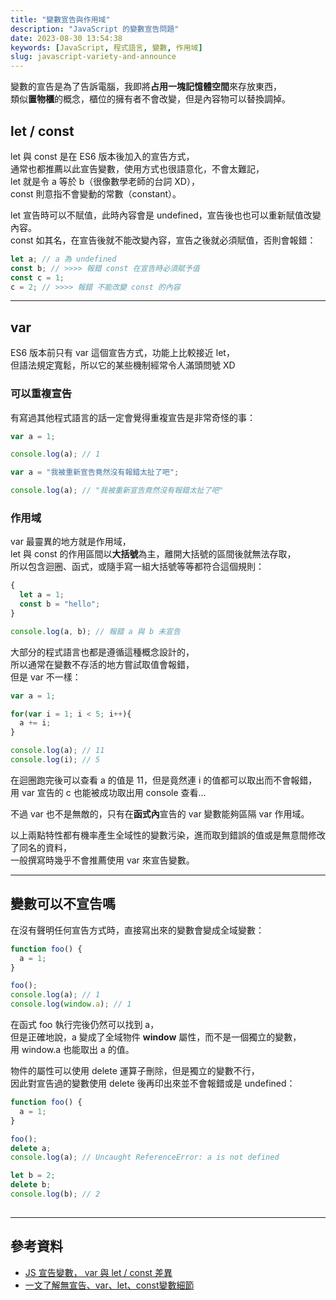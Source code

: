 ```yaml
---
title: "變數宣告與作用域"
description: "JavaScript 的變數宣告問題"
date: 2023-08-30 13:54:38
keywords: [JavaScript, 程式語言, 變數, 作用域]
slug: javascript-variety-and-announce
---
```


變數的宣告是為了告訴電腦，我即將**占用一塊記憶體空間**來存放東西，  
類似**置物櫃**的概念，櫃位的擁有者不會改變，但是內容物可以替換調掉。

## let / const

let 與 const 是在 ES6 版本後加入的宣告方式，  
通常也都推薦以此宣告變數，使用方式也很語意化，不會太難記，  
let 就是令 a 等於 b（很像數學老師的台詞 XD），  
const 則意指不會變動的常數（constant）。

let 宣告時可以不賦值，此時內容會是 undefined，宣告後也也可以重新賦值改變內容。  
const 如其名，在宣告後就不能改變內容，宣告之後就必須賦值，否則會報錯：

```js
let a; // a 為 undefined
const b; // >>>> 報錯 const 在宣告時必須賦予值
const c = 1;
c = 2; // >>>> 報錯 不能改變 const 的內容
```

---
## var

ES6 版本前只有 var 這個宣告方式，功能上比較接近 let，  
但語法規定寬鬆，所以它的某些機制經常令人滿頭問號 XD

### 可以重複宣告

有寫過其他程式語言的話一定會覺得重複宣告是非常奇怪的事：  

```js
var a = 1;

console.log(a); // 1

var a = "我被重新宣告竟然沒有報錯太扯了吧";

console.log(a); // "我被重新宣告竟然沒有報錯太扯了吧"
```


### 作用域

var 最靈異的地方就是作用域，  
let 與 const 的作用區間以**大括號**為主，離開大括號的區間後就無法存取，  
所以包含迴圈、函式，或隨手寫一組大括號等等都符合這個規則：

```js
{
  let a = 1;
  const b = "hello";
}

console.log(a, b); // 報錯 a 與 b 未宣告
```

大部分的程式語言也都是遵循這種概念設計的，  
所以通常在變數不存活的地方嘗試取值會報錯，  
但是 var 不一樣：  

```js
var a = 1;

for(var i = 1; i < 5; i++){
  a += i;
}

console.log(a); // 11
console.log(i); // 5
```

在迴圈跑完後可以查看 a 的值是 11，但是竟然連 i 的值都可以取出而不會報錯，  
用 var 宣告的 c 也能被成功取出用 console 查看...

不過 var 也不是無敵的，只有在**函式內**宣告的 var 變數能夠區隔 var 作用域。

以上兩點特性都有機率產生全域性的變數污染，進而取到錯誤的值或是無意間修改了同名的資料，  
一般撰寫時幾乎不會推薦使用 var 來宣告變數。  

---
## 變數可以不宣告嗎

在沒有聲明任何宣告方式時，直接寫出來的變數會變成全域變數：

```js
function foo() {
  a = 1;
}

foo();
console.log(a); // 1
console.log(window.a); // 1
```

在函式 foo 執行完後仍然可以找到 a，  
但是正確地說，a 變成了全域物件 **window** 屬性，而不是一個獨立的變數，  
用 window.a 也能取出 a 的值。

物件的屬性可以使用 delete 運算子刪除，但是獨立的變數不行，  
因此對宣告過的變數使用 delete 後再印出來並不會報錯或是 undefined：

```js
function foo() {
  a = 1;
}

foo();
delete a;
console.log(a); // Uncaught ReferenceError: a is not defined

let b = 2;
delete b;
console.log(b); // 2
 
```

---

## 參考資料

- [JS 宣告變數， var 與 let / const 差異](https://www.programfarmer.com/articles/2020/javascript-var-let-const-for-loop)
- [一文了解無宣告、var、let、const變數細節](https://www.lagagain.com/post/%E4%BD%A0%E5%8F%AF%E8%83%BD%E9%83%BD%E4%B8%8D%E7%9E%AD%E8%A7%A3%E7%9A%84js%E8%AE%8A%E6%95%B8%E7%A5%95%E5%AF%86/)
